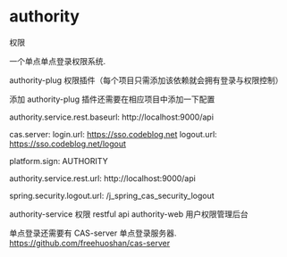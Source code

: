 # authority
权限

一个单点单点登录权限系统.

authority-plug     权限插件（每个项目只需添加该依赖就会拥有登录与权限控制）

添加 authority-plug 插件还需要在相应项目中添加一下配置

authority.service.rest.baseurl: http://localhost:9000/api

cas.server:
 login.url: https://sso.codeblog.net
 logout.url: https://sso.codeblog.net/logout

platform.sign: AUTHORITY

authority.service.rest.url: http://localhost:9000/api

spring.security.logout.url: /j_spring_cas_security_logout


authority-service  权限 restful api
authority-web      用户权限管理后台

单点登录还需要有 CAS-server 单点登录服务器. https://github.com/freehuoshan/cas-server




